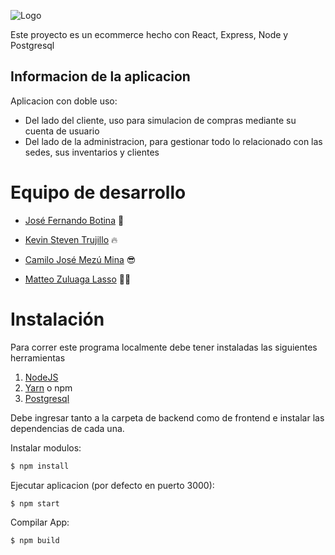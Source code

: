 ![Logo](https://res.cloudinary.com/kentruri/image/upload/v1615312416/LogoGithub_hwf3yy.png)

Este proyecto es un ecommerce hecho con React, Express, Node y Postgresql

## Informacion de la aplicacion

Aplicacion con doble uso:

- Del lado del cliente, uso para simulacion de compras mediante su cuenta de usuario
- Del lado de la administracion, para gestionar todo lo relacionado con las sedes, sus inventarios y clientes

# Equipo de desarrollo

- [José Fernando Botina](https://github.com/joseferbt) 🥵

- [Kevin Steven Trujillo](https://github.com/kentruri) 🔥
- [Camilo José Mezú Mina](https://github.com/camilojm27) 😎
- [Matteo Zuluaga Lasso](https://github.com/MatteoZL) 🧟‍♂

# Instalación

Para correr este programa localmente debe tener instaladas las siguientes herramientas

1. [NodeJS](https://nodejs.org/)
2. [Yarn](https://yarnpkg.com/) o npm
3. [Postgresql](http://postgresql.org/)

Debe ingresar tanto a la carpeta de backend como de frontend e instalar las dependencias de cada una.

Instalar modulos:

```bash
$ npm install
```

Ejecutar aplicacion (por defecto en puerto 3000):

```bash
$ npm start
```

Compilar App:

```bash
$ npm build
```